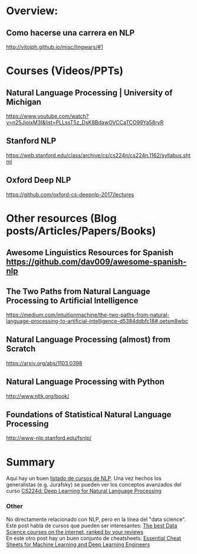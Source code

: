 # Overview:
## Como hacerse una carrera en NLP
http://vitojph.github.io/misc/lingwars/#1


# Courses (Videos/PPTs)
## Natural Language Processing | University of Michigan
https://www.youtube.com/watch?v=n25JjoixM3I&list=PLLssT5z_DsK8BdawOVCCaTCO99Ya58ryR

## Stanford NLP
https://web.stanford.edu/class/archive/cs/cs224n/cs224n.1162/syllabus.shtml

## Oxford Deep NLP
https://github.com/oxford-cs-deepnlp-2017/lectures


# Other resources (Blog posts/Articles/Papers/Books)

## Awesome Linguistics Resources for Spanish https://github.com/dav009/awesome-spanish-nlp

## The Two Paths from Natural Language Processing to Artificial Intelligence
https://medium.com/intuitionmachine/the-two-paths-from-natural-language-processing-to-artificial-intelligence-d5384ddbfc18#.oetsm8wbc

## Natural Language Processing (almost) from Scratch
https://arxiv.org/abs/1103.0398

## Natural Language Processing with Python
http://www.nltk.org/book/

## Foundations of Statistical Natural Language Processing
http://www-nlp.stanford.edu/fsnlp/


# Summary
Aquí hay un buen [listado de cursos de NLP](https://www.quora.com/What-is-the-best-natural-language-processing-MOOC/answer/Franck-Dernoncourt?srid=zLfZ). Una vez hechos los generalistas (e.g. Jurafsky) se pueden ver los conceptos avanzados del curso [CS224d: Deep Learning for Natural Language Processing](http://cs224d.stanford.edu/syllabus.html)

### Other
No directamente relacionado con NLP, pero en la línea del "data science".
<br/>
Este post habla de cursos que pueden ser interesantes: [The best Data Science courses on the internet, ranked by your reviews](https://medium.freecodecamp.com/the-best-data-science-courses-on-the-internet-ranked-by-your-reviews-6dc5b910ea40)
<br/>
En este otro post hay un buen conjunto de cheatsheets: [Essential Cheat Sheets for Machine Learning and Deep Learning Engineers](https://medium.com/@kailashahirwar/essential-cheat-sheets-for-machine-learning-and-deep-learning-researchers-efb6a8ebd2e5)

